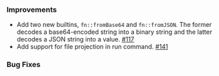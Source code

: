 ### Improvements

- Add two new builtins, `fn::fromBase64` and `fn::fromJSON`. The former decodes a base64-encoded
  string into a binary string and the latter decodes a JSON string into a value.
  [#117](https://github.com/pulumi/esc/pull/117)
- Add support for file projection in run command.
  [#141](https://github.com/pulumi/esc/pull/141)
  
### Bug Fixes

